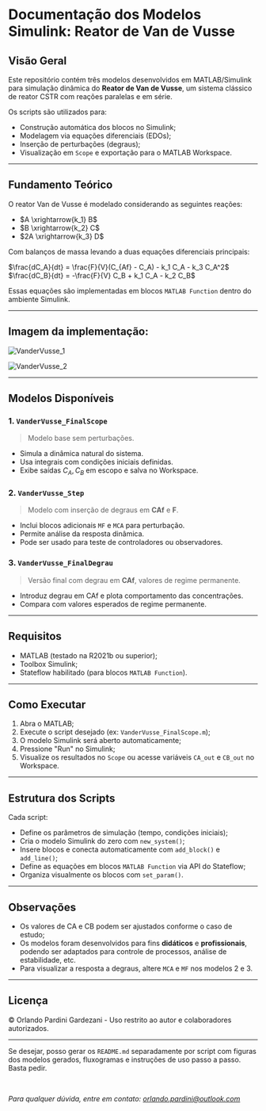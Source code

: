 # Documentação dos Modelos Simulink: Reator de Van de Vusse

##  Visão Geral

Este repositório contém três modelos desenvolvidos em MATLAB/Simulink para simulação dinâmica do **Reator de Van de Vusse**, um sistema clássico de reator CSTR com reações paralelas e em série.

Os scripts são utilizados para:

* Construção automática dos blocos no Simulink;
* Modelagem via equações diferenciais (EDOs);
* Inserção de perturbações (degraus);
* Visualização em `Scope` e exportação para o MATLAB Workspace.

---

##  Fundamento Teórico

O reator Van de Vusse é modelado considerando as seguintes reações:

* $A \xrightarrow{k_1} B$
* $B \xrightarrow{k_2} C$
* $2A \xrightarrow{k_3} D$

Com balanços de massa levando a duas equações diferenciais principais:

$\frac{dC_A}{dt} = \frac{F}{V}(C_{Af} - C_A) - k_1 C_A - k_3 C_A^2$
$\frac{dC_B}{dt} = -\frac{F}{V} C_B + k_1 C_A - k_2 C_B$

Essas equações são implementadas em blocos `MATLAB Function` dentro do ambiente Simulink.

---

##  Imagem da implementação:

![VanderVusse_1](https://github.com/user-attachments/assets/0a3ea4b1-ca34-4461-99f6-93ee6c9606fe)

![VanderVusse_2](https://github.com/user-attachments/assets/fd69d180-d918-40ef-99bc-5b950911720b)

---

##  Modelos Disponíveis

### 1. `VanderVusse_FinalScope`

> Modelo base sem perturbações.

* Simula a dinâmica natural do sistema.
* Usa integrais com condições iniciais definidas.
* Exibe saídas $C_A, C_B$ em escopo e salva no Workspace.

### 2. `VanderVusse_Step`

> Modelo com inserção de degraus em **CAf** e **F**.

* Inclui blocos adicionais `MF` e `MCA` para perturbação.
* Permite análise da resposta dinâmica.
* Pode ser usado para teste de controladores ou observadores.

### 3. `VanderVusse_FinalDegrau`

> Versão final com degrau em **CAf**, valores de regime permanente.

* Introduz degrau em CAf e plota comportamento das concentrações.
* Compara com valores esperados de regime permanente.

---

##  Requisitos

* MATLAB (testado na R2021b ou superior);
* Toolbox Simulink;
* Stateflow habilitado (para blocos `MATLAB Function`).

---

##  Como Executar

1. Abra o MATLAB;
2. Execute o script desejado (ex: `VanderVusse_FinalScope.m`);
3. O modelo Simulink será aberto automaticamente;
4. Pressione "Run" no Simulink;
5. Visualize os resultados no `Scope` ou acesse variáveis `CA_out` e `CB_out` no Workspace.

---

##  Estrutura dos Scripts

Cada script:

* Define os parâmetros de simulação (tempo, condições iniciais);
* Cria o modelo Simulink do zero com `new_system()`;
* Insere blocos e conecta automaticamente com `add_block()` e `add_line()`;
* Define as equações em blocos `MATLAB Function` via API do Stateflow;
* Organiza visualmente os blocos com `set_param()`.

---

##  Observações

* Os valores de CA e CB podem ser ajustados conforme o caso de estudo;
* Os modelos foram desenvolvidos para fins **didáticos** e **profissionais**, podendo ser adaptados para controle de processos, análise de estabilidade, etc.
* Para visualizar a resposta a degraus, altere `MCA` e `MF` nos modelos 2 e 3.

---

##  Licença

© Orlando Pardini Gardezani - Uso restrito ao autor e colaboradores autorizados.

---

Se desejar, posso gerar os `README.md` separadamente por script com figuras dos modelos gerados, fluxogramas e instruções de uso passo a passo. Basta pedir.

</br>

*Para qualquer dúvida, entre em contato: [orlando.pardini@outlook.com](mailto:orlando.pardini@outlook.com)*

